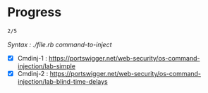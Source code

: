 # Progress

```bash
2/5
```

*Syntax : ./file.rb command-to-inject*

  - [x] Cmdinj-1 : https://portswigger.net/web-security/os-command-injection/lab-simple
  - [x] Cmdinj-2 : https://portswigger.net/web-security/os-command-injection/lab-blind-time-delays
